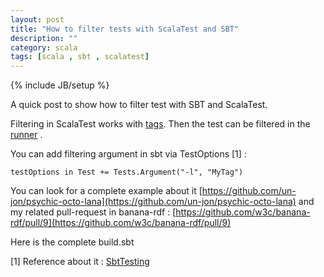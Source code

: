 ```yaml
---
layout: post
title: "How to filter tests with ScalaTest and SBT"
description: ""
category: scala
tags: [scala , sbt , scalatest]
---
```

{% include JB/setup %}


A quick post to show how to filter test with SBT and ScalaTest.

Filtering in ScalaTest works with [tags](http://www.scalatest.org/user_guide/tagging_your_tests). Then the test can be filtered in the [runner](http://www.scalatest.org/user_guide/using_the_runner#filtering) .


You can add filtering argument in sbt via TestOptions [1] : 

```
testOptions in Test += Tests.Argument("-l", "MyTag")
```

You can look for a complete example about it [https://github.com/un-jon/psychic-octo-lana](https://github.com/un-jon/psychic-octo-lana) and my related pull-request in banana-rdf  : [https://github.com/w3c/banana-rdf/pull/9](https://github.com/w3c/banana-rdf/pull/9) 

Here is the complete build.sbt 

<script src="https://gist.github.com/2987987.js"> </script>




[1] Reference about it : [SbtTesting](https://github.com/harrah/xsbt/wiki/Testing) 







